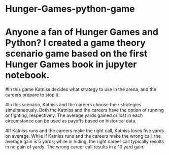 # Hunger-Games-python-game

# Anyone a fan of Hunger Games and Python? I created a game theory scenario game based on the first Hunger Games book in jupyter notebook.

#In this game Katniss decides what strategy to use in the arena, and the careers prepare to stop it. 

#In this scenario, Katniss and the careers choose their strategies simultaneously. Both the Katniss and the careers have the option of running or fighting, respectively. The average yards gained or lost in each circumstance can be used as payoffs based on historical data.

#If Katniss runs and the careers make the right call, Katniss loses five yards on average. While if Katniss runs and the careers make the wrong call, the average gain is 5 yards; while in hiding, the right career call typically results in no gain of yards. The wrong career call results in a 10 yard gain.
